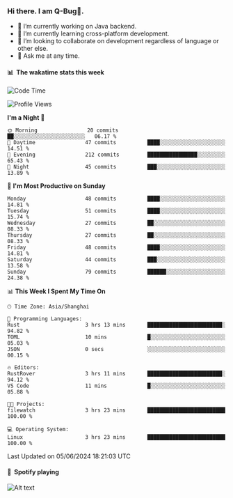 ### Hi there. I am Q-Bug🐞.

- 🔭 I’m currently working on Java backend.
- 🌱 I’m currently learning cross-platform development.
- 👯 I’m looking to collaborate on development regardless of language or other else.
- 💬 Ask me at any time.

#### 📊 &nbsp;**The wakatime stats this week**  
<!--START_SECTION:waka-->
![Code Time](http://img.shields.io/badge/Code%20Time-150%20hrs%2050%20mins-blue)

![Profile Views](http://img.shields.io/badge/Profile%20Views-0-blue)

**I'm a Night 🦉** 

```text
🌞 Morning                20 commits          ██░░░░░░░░░░░░░░░░░░░░░░░   06.17 % 
🌆 Daytime                47 commits          ████░░░░░░░░░░░░░░░░░░░░░   14.51 % 
🌃 Evening                212 commits         ████████████████░░░░░░░░░   65.43 % 
🌙 Night                  45 commits          ███░░░░░░░░░░░░░░░░░░░░░░   13.89 % 
```
📅 **I'm Most Productive on Sunday** 

```text
Monday                   48 commits          ████░░░░░░░░░░░░░░░░░░░░░   14.81 % 
Tuesday                  51 commits          ████░░░░░░░░░░░░░░░░░░░░░   15.74 % 
Wednesday                27 commits          ██░░░░░░░░░░░░░░░░░░░░░░░   08.33 % 
Thursday                 27 commits          ██░░░░░░░░░░░░░░░░░░░░░░░   08.33 % 
Friday                   48 commits          ████░░░░░░░░░░░░░░░░░░░░░   14.81 % 
Saturday                 44 commits          ███░░░░░░░░░░░░░░░░░░░░░░   13.58 % 
Sunday                   79 commits          ██████░░░░░░░░░░░░░░░░░░░   24.38 % 
```


📊 **This Week I Spent My Time On** 

```text
🕑︎ Time Zone: Asia/Shanghai

💬 Programming Languages: 
Rust                     3 hrs 13 mins       ████████████████████████░   94.82 % 
TOML                     10 mins             █░░░░░░░░░░░░░░░░░░░░░░░░   05.03 % 
JSON                     0 secs              ░░░░░░░░░░░░░░░░░░░░░░░░░   00.15 % 

🔥 Editors: 
RustRover                3 hrs 11 mins       ████████████████████████░   94.12 % 
VS Code                  11 mins             █░░░░░░░░░░░░░░░░░░░░░░░░   05.88 % 

🐱‍💻 Projects: 
filewatch                3 hrs 23 mins       █████████████████████████   100.00 % 

💻 Operating System: 
Linux                    3 hrs 23 mins       █████████████████████████   100.00 % 
```


 Last Updated on 05/06/2024 18:21:03 UTC
<!--END_SECTION:waka-->

#### 🎵 &nbsp;**Spotify playing**  
![Alt text](https://spotify-recently-played-readme.vercel.app/api?user=e5y1o4x7kdt9kf2blu4wvmb4s&unique={true|1|on|yes})
